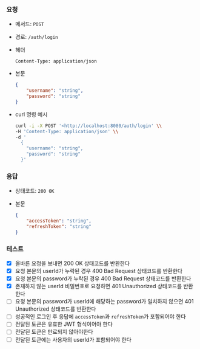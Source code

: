 ### 요청

- 메서드: `POST`
- 경로: `/auth/login`
- 헤더
    
    ```
    Content-Type: application/json
    ```
    
- 본문
    
    ```json
    {
        "username": "string",
        "password": "string"
    }
    
    ```
    

- curl 명령 예시
    
    ```bash
    curl -i -X POST '<http://localhost:8080/auth/login' \\
    -H 'Content-Type: application/json' \\
    -d '
      {
        "username": "string",
        "password": "string"
      }'
    ```
    

### 응답

- 상태코드: `200 OK`
- 본문
    
    ```json
    {
        "accessToken": "string",
        "refreshToken": "string"
    }
    ```
    

### 테스트

- [x] 올바른 요청을 보내면 200 OK 상태코드를 반환한다
- [x] 요청 본문의 userId가 누락된 경우 400 Bad Request 상태코드를 반환한다
- [x] 요청 본문의 password가 누락된 경우 400 Bad Request 상태코드를 반환한다
- [x] 존재하지 않는 userId 비밀번호로 요청하면 401 Unauthorized 상태코드를 반환한다
- [ ] 요청 본문의 password가 userId에 해당하는 password가 일치하지 않으면 401 Unauthorized 상태코드를 반환한다
- [ ] 성공적인 로그인 후 응답에 `accessToken`과 `refreshToken`가 포함되어야 한다
- [ ] 전달된 토큰은 유효한 JWT 형식이어야 한다
- [ ] 전달된 토큰은 만료되지 않아야한다
- [ ] 전달된 토큰에는 사용자의 userId가 포함되어야 한다
